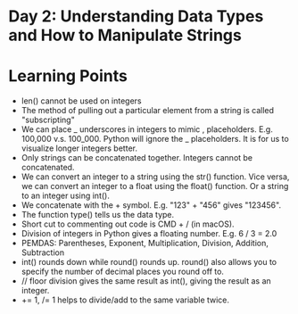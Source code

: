 # Day 2: Understanding Data Types and How to Manipulate Strings


# Learning Points
* len() cannot be used on integers
* The method of pulling out a particular element from a string is called "subscripting"
* We can place _ underscores in integers to mimic , placeholders. E.g. 100,000 v.s. 100_000. Python will ignore the _ placeholders. It is for us to visualize longer integers better. 
* Only strings can be concatenated together. Integers cannot be concatenated. 
* We can convert an integer to a string using the str() function. Vice versa, we can convert an integer to a float using the float() function. Or a string to an integer using int().
* We concatenate with the + symbol. E.g. "123" + "456" gives "123456".
* The function type() tells us the data type. 
* Short cut to commenting out code is CMD + / (in macOS).
* Division of integers in Python gives a floating number. E.g. 6 / 3 = 2.0
* PEMDAS: Parentheses, Exponent, Multiplication, Division, Addition, Subtraction
* int() rounds down while round() rounds up. round() also allows you to specify the number of decimal places you round off to. 
* // floor division gives the same result as int(), giving the result as an integer.
* += 1, /= 1 helps to divide/add to the same variable twice. 
